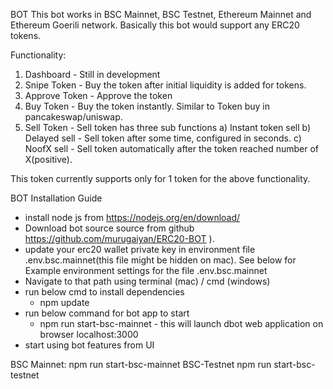 BOT
This bot works in BSC Mainnet, BSC Testnet, Ethereum Mainnet and Ethereum Goerili network. Basically this bot would support any ERC20 tokens.

Functionality:

1. Dashboard - Still in development
2. Snipe Token - Buy the token after initial liquidity is added for tokens.
3. Approve Token - Approve the token
4. Buy Token - Buy the token instantly. Similar to Token buy in pancakeswap/uniswap.
5. Sell Token - Sell token has three sub functions
   a) Instant token sell
   b) Delayed sell - Sell token after some time, configured in seconds.
   c) NoofX sell - Sell token automatically after the token reached number of X(positive).

This token currently supports only for 1 token for the above functionality.

BOT Installation Guide

- install node js from https://nodejs.org/en/download/
- Download bot source source from github https://github.com/murugaiyan/ERC20-BOT ).
- update your erc20 wallet private key in environment file .env.bsc.mainnet(this file might be hidden on mac). See below for Example environment settings for the file .env.bsc.mainnet
- Navigate to that path using terminal (mac) / cmd (windows)
- run below cmd to install dependencies
  - npm update
- run below command for bot app to start
  - npm run start-bsc-mainnet - this will launch dbot web application on browser localhost:3000
- start using bot features from UI

BSC Mainnet:
npm run start-bsc-mainnet
BSC-Testnet
npm run start-bsc-testnet
